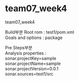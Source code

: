 # team07_week4
team07_week4

Build부분
Root rom : test1/pom.xml  <br>
Goals and options : package
<br>

Pre Steps부분 <br>
 	Analysis properties : <br>
sonar.projectKey=sample <br>
sonar.projectName=sample <br>
sonar.projectVersion=0.0.1 <br>
sonar.sources=test1/src
